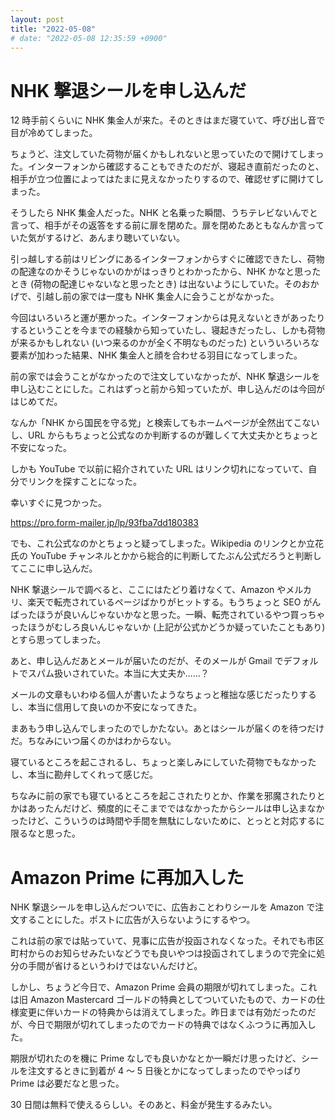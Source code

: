 ```yaml
---
layout: post
title: "2022-05-08"
# date: "2022-05-08 12:35:59 +0900"
---
```


# NHK 撃退シールを申し込んだ
12 時手前くらいに NHK 集金人が来た。そのときはまだ寝ていて、呼び出し音で目が冷めてしまった。

ちょうど、注文していた荷物が届くかもしれないと思っていたので開けてしまった。インターフォンから確認することもできたのだが、寝起き直前だったのと、相手が立つ位置によってはたまに見えなかったりするので、確認せずに開けてしまった。

そうしたら NHK 集金人だった。NHK と名乗った瞬間、うちテレビないんでと言って、相手がその返答をする前に扉を閉めた。扉を閉めたあともなんか言っていた気がするけど、あんまり聴いていない。

引っ越しする前はリビングにあるインターフォンからすぐに確認できたし、荷物の配達なのかそうじゃないのかがはっきりとわかったから、NHK かなと思ったとき (荷物の配達じゃないなと思ったとき) は出ないようにしていた。そのおかげで、引越し前の家では一度も NHK 集金人に会うことがなかった。

今回はいろいろと運が悪かった。インターフォンからは見えないときがあったりするということを今までの経験から知っていたし、寝起きだったし、しかも荷物が来るかもしれない (いつ来るのかが全く不明なものだった) といういろいろな要素が加わった結果、NHK 集金人と顔を合わせる羽目になってしまった。

前の家では会うことがなかったので注文していなかったが、NHK 撃退シールを申し込むことにした。これはずっと前から知っていたが、申し込んだのは今回がはじめてだ。

なんか「NHK から国民を守る党」と検索してもホームページが全然出てこないし、URL からもちょっと公式なのか判断するのが難しくて大丈夫かとちょっと不安になった。

しかも YouTube で以前に紹介されていた URL はリンク切れになっていて、自分でリンクを探すことになった。

幸いすぐに見つかった。

https://pro.form-mailer.jp/lp/93fba7dd180383

でも、これ公式なのかとちょっと疑ってしまった。Wikipedia のリンクとか立花氏の YouTube チャンネルとかから総合的に判断してたぶん公式だろうと判断してここに申し込んだ。

NHK 撃退シールで調べると、ここにはたどり着けなくて、Amazon やメルカリ、楽天で転売されているページばかりがヒットする。もうちょっと SEO がんばったほうが良いんじゃないかなと思った。一瞬、転売されているやつ買っちゃったほうがむしろ良いんじゃないか (上記が公式かどうか疑っていたこともあり) とすら思ってしまった。

あと、申し込んだあとメールが届いたのだが、そのメールが Gmail でデフォルトでスパム扱いされていた。本当に大丈夫か……？

メールの文章もいわゆる個人が書いたようなちょっと稚拙な感じだったりするし、本当に信用して良いのか不安になってきた。

まあもう申し込んでしまったのでしかたない。あとはシールが届くのを待つだけだ。ちなみにいつ届くのかはわからない。

寝ているところを起こされるし、ちょっと楽しみにしていた荷物でもなかったし、本当に勘弁してくれって感じだ。

ちなみに前の家でも寝ているところを起こされたりとか、作業を邪魔されたりとかはあったんだけど、頻度的にそこまでではなかったからシールは申し込まなかったけど、こういうのは時間や手間を無駄にしないために、とっとと対応するに限るなと思った。



# Amazon Prime に再加入した
NHK 撃退シールを申し込んだついでに、広告おことわりシールを Amazon で注文することにした。ポストに広告が入らないようにするやつ。

これは前の家では貼っていて、見事に広告が投函されなくなった。それでも市区町村からのお知らせみたいなどうでも良いやつは投函されてしまうので完全に処分の手間が省けるというわけではないんだけど。

しかし、ちょうど今日で、Amazon Prime 会員の期限が切れてしまった。これは旧 Amazon Mastercard ゴールドの特典としてついていたもので、カードの仕様変更に伴いカードの特典からは消えてしまった。昨日までは有効だったのだが、今日で期限が切れてしまったのでカードの特典ではなくふつうに再加入した。

期限が切れたのを機に Prime なしでも良いかなとか一瞬だけ思ったけど、シールを注文するときに到着が 4 〜 5 日後とかになってしまったのでやっぱり Prime は必要だなと思った。

30 日間は無料で使えるらしい。そのあと、料金が発生するみたい。